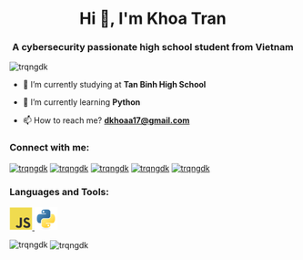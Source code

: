 <h1 align="center">Hi 👋, I'm Khoa Tran</h1>
<h3 align="center">A cybersecurity passionate high school student from Vietnam</h3>

<p align="left"> <img src="https://komarev.com/ghpvc/?username=trqngdk&label=Profile%20views&color=72b01d&style=flat" alt="trqngdk" /> </p>

- 🔭 I’m currently studying at **Tan Binh High School**

- 🌱 I’m currently learning **Python**

- 📫 How to reach me? **dkhoaa17@gmail.com**

<h3 align="left">Connect with me:</h3>
<p align="left">
<a href="https://fb.com/trqngdk" target="blank"><img align="center" src="https://raw.githubusercontent.com/rahuldkjain/github-profile-readme-generator/master/src/images/icons/Social/facebook.svg" alt="trqngdk" height="30" width="40" /></a>
<a href="https://instagram.com/trqngdk" target="blank"><img align="center" src="https://raw.githubusercontent.com/rahuldkjain/github-profile-readme-generator/master/src/images/icons/Social/instagram.svg" alt="trqngdk" height="30" width="40" /></a>
<a href="https://www.hackerrank.com/trqngdk" target="blank"><img align="center" src="https://raw.githubusercontent.com/rahuldkjain/github-profile-readme-generator/master/src/images/icons/Social/hackerrank.svg" alt="trqngdk" height="30" width="40" /></a>
<a href="https://codeforces.com/profile/trqngdk" target="blank"><img align="center" src="https://raw.githubusercontent.com/rahuldkjain/github-profile-readme-generator/master/src/images/icons/Social/codeforces.svg" alt="trqngdk" height="30" width="40" /></a>
<a href="https://www.leetcode.com/trqngdk" target="blank"><img align="center" src="https://raw.githubusercontent.com/rahuldkjain/github-profile-readme-generator/master/src/images/icons/Social/leet-code.svg" alt="trqngdk" height="30" width="40" /></a>
</p>

<h3 align="left">Languages and Tools:</h3>
<p align="left"> <a href="https://developer.mozilla.org/en-US/docs/Web/JavaScript" target="_blank" rel="noreferrer"> <img src="https://raw.githubusercontent.com/devicons/devicon/master/icons/javascript/javascript-original.svg" alt="javascript" width="40" height="40"/> </a> <a href="https://www.python.org" target="_blank" rel="noreferrer"> <img src="https://raw.githubusercontent.com/devicons/devicon/master/icons/python/python-original.svg" alt="python" width="40" height="40"/> </a> </p>

<p><img align="left" src="https://github-readme-stats.vercel.app/api/top-langs?username=trqngdk&show_icons=true&theme=vue&locale=en&layout=compact" alt="trqngdk" /></p>

<p>&nbsp;<img align="center" src="https://github-readme-stats.vercel.app/api?username=trqngdk&show_icons=true&theme=vue&locale=en" alt="trqngdk" /></p>
